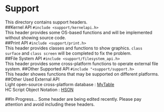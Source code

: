 # Support  
This directory contains support headers.  
##Kernel API
`#include <support/kernelapi.h>`  
This header provides some OS-based functions and will be implemented without showing source code.  
##Print API
`#include <support/print.h>`  
This header provides classes and functions to show graphics.
`class surface` and `class screen` will be completed to fix the problem.  
##File System API
`#include <support/filesystem_api.h>`  
This header provides some cross-platform functions to operate external file system.
##Other Supported API
`#include "<support/support.h>`  
This header showes functions that may be supported on different platforms.  
##Other Used External API  
Light open-source cross-platform database : [MyTable](https://github.com/Kiritow/MyTable "Light open-source cross-platform database: MyTable")  
HC Script Object Notation : [HSON](https://github.com/Kiritow/HSON "HC Script Object Notation (HSON)")  

##In Progress...
Some header are being edited recently. Please pay attention and avoid including these headers.  
